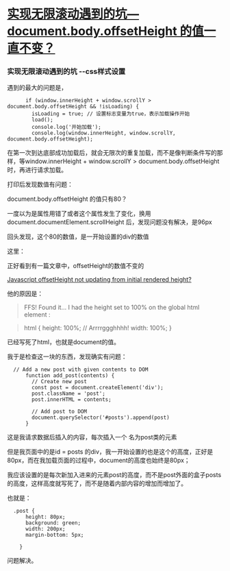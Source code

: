 # [实现无限滚动遇到的坑—document.body.offsetHeight 的值一直不变？](https://github.com/QiYongchuan/MyGitBlog/issues/76)

### 实现无限滚动遇到的坑 --css样式设置

遇到的最大的问题是，
```
      if (window.innerHeight + window.scrollY > document.body.offsetHeight && !isLoading) {
        isLoading = true; // 设置标志变量为true，表示加载操作开始
        load();
        console.log('开始加载');
        console.log(window.innerHeight, window.scrollY, document.body.offsetHeight);
```
  在第一次到达底部成功加载后，就会无限次的重复加载，而不是像判断条件写的那样，等window.innerHeight + window.scrollY > document.body.offsetHeight时，再进行请求加载。

  打印后发现数值有问题：

  document.body.offsetHeight  的值只有80？

  一度以为是属性用错了或者这个属性发生了变化，换用document.documentElement.scrollHeight 后，发现问题没有解决，是96px

  回头发现，这个80的数值，是一开始设置的div的数值

这里：
  <body>
  <div id="posts"></div>
  </body>


正好看到有一篇文章中，offsetHeight的数值不变的

[Javascript offsetHeight not updating from initial rendered height?](https://stackoverflow.com/questions/53566405/javascript-offsetheight-not-updating-from-initial-rendered-height)

他的原因是：
>FFS! Found it... I had the height set to 100% on the global html element :

> html {
  height: 100%; // Arrrrggghhhh!
  width: 100%;
}




已经写死了html，也就是document的值。

我于是检查这一块的东西，发现确实有问题：
```
  // Add a new post with given contents to DOM
      function add_post(contents) {
        // Create new post
        const post = document.createElement('div');
        post.className = 'post';
        post.innerHTML = contents;

        // Add post to DOM
        document.querySelector('#posts').append(post)
      }
```
这是我请求数据后插入的内容，每次插入一个  名为post类的元素

但是我页面中的是id = posts 的div，我一开始设置的也是这个的高度，正好是80px，而在我加载页面的过程中，document的高度也始终是80px；

我应该设置的是每次新加入进来的元素post的高度，而不是post外面的盒子posts的高度，这样高度就写死了，而不是随着内部内容的增加而增加了。

也就是：
```
  .post {
      height: 80px;
      background: green;
      width: 200px;
      margin-bottom: 5px;

    }
```
问题解决。


